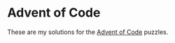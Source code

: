 # Advent of Code

These are my solutions for the [Advent of Code](https://adventofcode.com/) puzzles.
